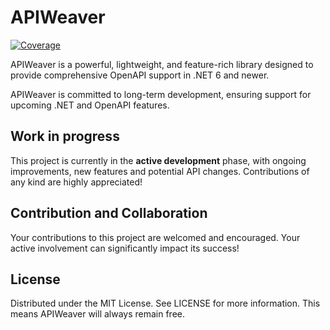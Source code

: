 # APIWeaver
[![Coverage](https://sonarcloud.io/api/project_badges/measure?project=xC0dex_APIWeaver&metric=coverage)](https://sonarcloud.io/summary/new_code?id=xC0dex_APIWeaver)

APIWeaver is a powerful, lightweight, and feature-rich library designed to provide comprehensive OpenAPI support in .NET 6 and newer.

APIWeaver is committed to long-term development, ensuring support for upcoming .NET and OpenAPI features.

## Work in progress
This project is currently in the **active development** phase, with ongoing improvements, new features and potential API changes. Contributions of any kind are highly appreciated!

## Contribution and Collaboration
Your contributions to this project are welcomed and encouraged. Your active involvement can significantly impact its success!

## License
Distributed under the MIT License. See LICENSE for more information.
This means APIWeaver will always remain free.